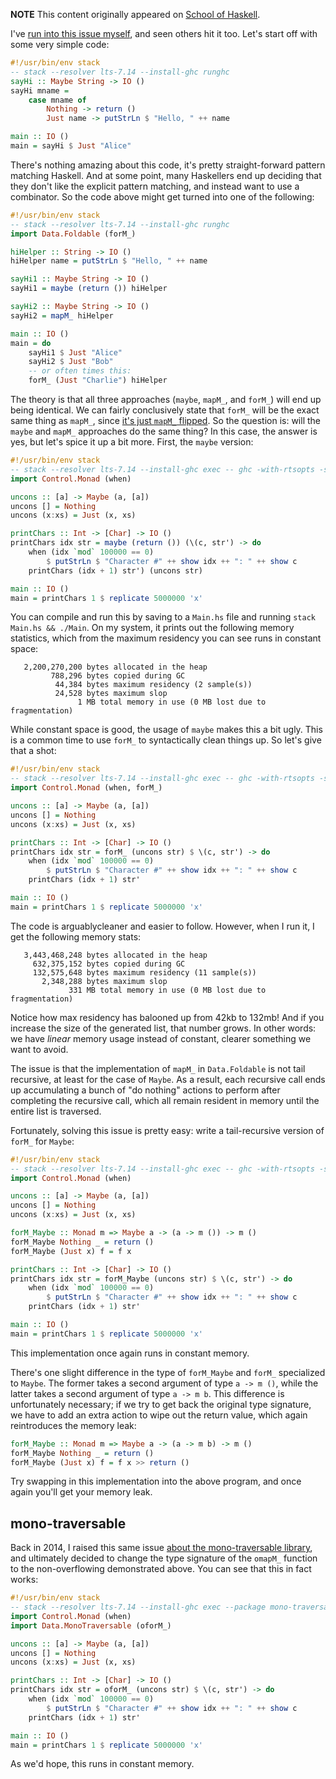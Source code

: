__NOTE__ This content originally appeared on [School of Haskell](
https://www.schoolofhaskell.com/user/snoyberg/general-haskell/basics/foldable-mapm-maybe-and-recursive-functions).

I've
[run into this issue myself](https://github.com/snoyberg/conduit/commit/11877684b3adb7ca422ae5000fab1ebeb3fbe142),
and seen others hit it too. Let's start off with some very simple
code:

```haskell
#!/usr/bin/env stack
-- stack --resolver lts-7.14 --install-ghc runghc
sayHi :: Maybe String -> IO ()
sayHi mname =
    case mname of
        Nothing -> return ()
        Just name -> putStrLn $ "Hello, " ++ name

main :: IO ()
main = sayHi $ Just "Alice"
```

There's nothing amazing about this code, it's pretty straight-forward
pattern matching Haskell. And at some point, many Haskellers end up
deciding that they don't like the explicit pattern matching, and
instead want to use a combinator. So the code above might get turned
into one of the following:

```haskell
#!/usr/bin/env stack
-- stack --resolver lts-7.14 --install-ghc runghc
import Data.Foldable (forM_)

hiHelper :: String -> IO ()
hiHelper name = putStrLn $ "Hello, " ++ name

sayHi1 :: Maybe String -> IO ()
sayHi1 = maybe (return ()) hiHelper

sayHi2 :: Maybe String -> IO ()
sayHi2 = mapM_ hiHelper

main :: IO ()
main = do
    sayHi1 $ Just "Alice"
    sayHi2 $ Just "Bob"
    -- or often times this:
    forM_ (Just "Charlie") hiHelper
```

The theory is that all three approaches (`maybe`, `mapM_`, and
`forM_`) will end up being identical. We can fairly conclusively state
that `forM_` will be the exact same thing as `mapM_`, since
[it's just `mapM_` flipped](https://www.stackage.org/haddock/lts-7.14/base-4.9.0.0/src/Data-Foldable.html#forM_). So
the question is: will the `maybe` and `mapM_` approaches do the same
thing? In this case, the answer is yes, but let's spice it up a bit
more. First, the `maybe` version:


```haskell
#!/usr/bin/env stack
-- stack --resolver lts-7.14 --install-ghc exec -- ghc -with-rtsopts -s
import Control.Monad (when)

uncons :: [a] -> Maybe (a, [a])
uncons [] = Nothing
uncons (x:xs) = Just (x, xs)

printChars :: Int -> [Char] -> IO ()
printChars idx str = maybe (return ()) (\(c, str') -> do
    when (idx `mod` 100000 == 0)
        $ putStrLn $ "Character #" ++ show idx ++ ": " ++ show c
    printChars (idx + 1) str') (uncons str)

main :: IO ()
main = printChars 1 $ replicate 5000000 'x'
```

You can compile and run this by saving to a `Main.hs` file and running
`stack Main.hs && ./Main`. On my system, it prints out the following
memory statistics, which from the maximum residency you can see runs
in constant space:

```
   2,200,270,200 bytes allocated in the heap
         788,296 bytes copied during GC
          44,384 bytes maximum residency (2 sample(s))
          24,528 bytes maximum slop
               1 MB total memory in use (0 MB lost due to fragmentation)
```

While constant space is good, the usage of `maybe` makes this a bit
ugly. This is a common time to use `forM_` to syntactically clean
things up. So let's give that a shot:


```haskell
#!/usr/bin/env stack
-- stack --resolver lts-7.14 --install-ghc exec -- ghc -with-rtsopts -s
import Control.Monad (when, forM_)

uncons :: [a] -> Maybe (a, [a])
uncons [] = Nothing
uncons (x:xs) = Just (x, xs)

printChars :: Int -> [Char] -> IO ()
printChars idx str = forM_ (uncons str) $ \(c, str') -> do
    when (idx `mod` 100000 == 0)
        $ putStrLn $ "Character #" ++ show idx ++ ": " ++ show c
    printChars (idx + 1) str'

main :: IO ()
main = printChars 1 $ replicate 5000000 'x'
```

The code is arguablycleaner and easier to follow. However, when I run
it, I get the following memory stats:

```
   3,443,468,248 bytes allocated in the heap
     632,375,152 bytes copied during GC
     132,575,648 bytes maximum residency (11 sample(s))
       2,348,288 bytes maximum slop
             331 MB total memory in use (0 MB lost due to fragmentation)
```

Notice how max residency has balooned up from 42kb to 132mb! And if
you increase the size of the generated list, that number grows. In
other words: we have _linear_ memory usage instead of constant,
clearer something we want to avoid.

The issue is that the implementation of `mapM_` in `Data.Foldable` is
not tail recursive, at least for the case of `Maybe`. As a result,
each recursive call ends up accumulating a bunch of "do nothing"
actions to perform after completing the recursive call, which all
remain resident in memory until the entire list is traversed.

Fortunately, solving this issue is pretty easy: write a tail-recursive
version of `forM_` for `Maybe`:

```haskell
#!/usr/bin/env stack
-- stack --resolver lts-7.14 --install-ghc exec -- ghc -with-rtsopts -s
import Control.Monad (when)

uncons :: [a] -> Maybe (a, [a])
uncons [] = Nothing
uncons (x:xs) = Just (x, xs)

forM_Maybe :: Monad m => Maybe a -> (a -> m ()) -> m ()
forM_Maybe Nothing _ = return ()
forM_Maybe (Just x) f = f x

printChars :: Int -> [Char] -> IO ()
printChars idx str = forM_Maybe (uncons str) $ \(c, str') -> do
    when (idx `mod` 100000 == 0)
        $ putStrLn $ "Character #" ++ show idx ++ ": " ++ show c
    printChars (idx + 1) str'

main :: IO ()
main = printChars 1 $ replicate 5000000 'x'
```

This implementation once again runs in constant memory.

There's one slight difference in the type of `forM_Maybe` and `forM_`
specialized to `Maybe`. The former takes a second argument of type `a
-> m ()`, while the latter takes a second argument of type `a -> m
b`. This difference is unfortunately necessary; if we try to get back
the original type signature, we have to add an extra action to wipe
out the return value, which again reintroduces the memory leak:

```haskell
forM_Maybe :: Monad m => Maybe a -> (a -> m b) -> m ()
forM_Maybe Nothing _ = return ()
forM_Maybe (Just x) f = f x >> return ()
```

Try swapping in this implementation into the above program, and once
again you'll get your memory leak.

## mono-traversable

Back in 2014, I raised this same issue
[about the mono-traversable library](https://github.com/snoyberg/mono-traversable/issues/28),
and ultimately decided to change the type signature of the `omapM_`
function to the non-overflowing demonstrated above. You can see that
this in fact works:

```haskell
#!/usr/bin/env stack
-- stack --resolver lts-7.14 --install-ghc exec --package mono-traversable -- ghc -with-rtsopts -s
import Control.Monad (when)
import Data.MonoTraversable (oforM_)

uncons :: [a] -> Maybe (a, [a])
uncons [] = Nothing
uncons (x:xs) = Just (x, xs)

printChars :: Int -> [Char] -> IO ()
printChars idx str = oforM_ (uncons str) $ \(c, str') -> do
    when (idx `mod` 100000 == 0)
        $ putStrLn $ "Character #" ++ show idx ++ ": " ++ show c
    printChars (idx + 1) str'

main :: IO ()
main = printChars 1 $ replicate 5000000 'x'
```

As we'd hope, this runs in constant memory.
